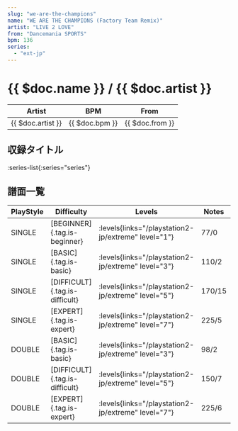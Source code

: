 ```yaml
---
slug: "we-are-the-champions"
name: "WE ARE THE CHAMPIONS (Factory Team Remix)"
artist: "LIVE 2 LOVE"
from: "Dancemania SPORTS"
bpm: 136
series:
  - "ext-jp"
---
```


# {{ $doc.name }} / {{ $doc.artist }}

|Artist|BPM|From|
|------|---|----|
|{{ $doc.artist }}|{{ $doc.bpm }}|{{ $doc.from }}|

## 収録タイトル

:series-list{:series="series"}

## 譜面一覧

|PlayStyle|Difficulty|Levels|Notes|Movie|
|---------|----------|------|-----|-----|
|SINGLE|[BEGINNER]{.tag.is-beginner}| :levels{links="/playstation2-jp/extreme" level="1"}|77/0||
|SINGLE|[BASIC]{.tag.is-basic}| :levels{links="/playstation2-jp/extreme" level="3"}|110/2||
|SINGLE|[DIFFICULT]{.tag.is-difficult}| :levels{links="/playstation2-jp/extreme" level="5"}|170/15||
|SINGLE|[EXPERT]{.tag.is-expert}| :levels{links="/playstation2-jp/extreme" level="7"}|225/5||
|DOUBLE|[BASIC]{.tag.is-basic}| :levels{links="/playstation2-jp/extreme" level="3"}|98/2||
|DOUBLE|[DIFFICULT]{.tag.is-difficult}| :levels{links="/playstation2-jp/extreme" level="5"}|150/7||
|DOUBLE|[EXPERT]{.tag.is-expert}| :levels{links="/playstation2-jp/extreme" level="7"}|225/6||
